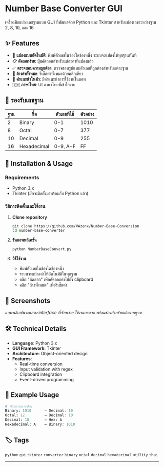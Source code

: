 # Number Base Converter GUI

เครื่องมือแปลงเลขฐานแบบ GUI ที่พัฒนาด้วย Python และ Tkinter สำหรับแปลงเลขระหว่างฐาน 2, 8, 10, และ 16

## ✨ Features

- 🔄 **แปลงแบบอัตโนมัติ**: พิมพ์ตัวเลขในช่องใดช่องหนึ่ง ระบบจะแปลงให้ทุกฐานทันที
- 📋 **คัดลอกง่าย**: ปุ่มคัดลอกสำหรับแต่ละค่าที่แปลงแล้ว  
- ✅ **ตรวจสอบความถูกต้อง**: ตรวจสอบรูปแบบตัวเลขที่ถูกต้องสำหรับแต่ละฐาน
- 🧹 **ล้างค่าทั้งหมด**: รีเซ็ตค่าทั้งหมดด้วยคลิกเดียว
- 📖 **คำแนะนำในตัว**: มีคำแนะนำการใช้งานในแอพ
- 🇹🇭 **ภาษาไทย**: UI ภาษาไทยที่เข้าใจง่าย

## 🔢 รองรับเลขฐาน

| ฐาน | ชื่อ | ตัวเลขที่ใช้ | ตัวอย่าง |
|-----|------|-------------|---------|
| 2 | Binary | 0-1 | 1010 |
| 8 | Octal | 0-7 | 377 |
| 10 | Decimal | 0-9 | 255 |
| 16 | Hexadecimal | 0-9, A-F | FF |

## 🚀 Installation & Usage

### Requirements
- Python 3.x
- Tkinter (มักจะติดตั้งมาพร้อมกับ Python แล้ว)

### วิธีการติดตั้งและใช้งาน

1. **Clone repository**
   ```bash
   git clone https://github.com/VAzenx/Number-Base-Conversion
   cd number-base-converter
   ```

2. **รันแอพพลิเคชัน**
   ```bash
   python NumberBaseConvert.py
   ```

3. **วิธีใช้งาน**
   - พิมพ์ตัวเลขในช่องใดช่องหนึ่ง
   - ระบบจะแปลงค่าให้อัตโนมัติในทุกฐาน
   - คลิก "คัดลอก" เพื่อคัดลอกค่าไปยัง clipboard
   - คลิก "ล้างทั้งหมด" เพื่อรีเซ็ตค่า

## 📸 Screenshots

*แอพพลิเคชันจะแสดง interface ที่เรียบง่าย ใช้งานสะดวก พร้อมช่องสำหรับแต่ละเลขฐาน*

## 🛠️ Technical Details

- **Language**: Python 3.x
- **GUI Framework**: Tkinter
- **Architecture**: Object-oriented design
- **Features**: 
  - Real-time conversion
  - Input validation with regex
  - Clipboard integration
  - Event-driven programming

## 📝 Example Usage

```python
# ตัวอย่างการแปลง
Binary: 1010      → Decimal: 10
Octal: 12         → Decimal: 10  
Decimal: 10       → Hex: A
Hexadecimal: A    → Binary: 1010
```
## 🏷️ Tags

`python` `gui` `tkinter` `converter` `binary` `octal` `decimal` `hexadecimal` `utility` `thai`

---
